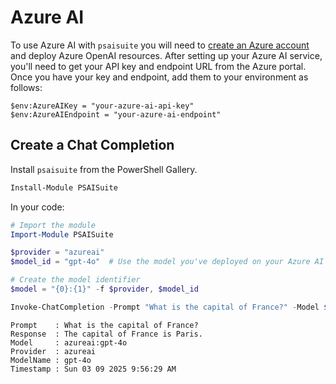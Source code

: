 # Azure AI

To use Azure AI with `psaisuite` you will need to [create an Azure account](https://azure.microsoft.com/free/) and deploy Azure OpenAI resources. After setting up your Azure AI service, you'll need to get your API key and endpoint URL from the Azure portal. Once you have your key and endpoint, add them to your environment as follows:

```shell
$env:AzureAIKey = "your-azure-ai-api-key"
$env:AzureAIEndpoint = "your-azure-ai-endpoint"
```

## Create a Chat Completion

Install `psaisuite` from the PowerShell Gallery.

```powershell
Install-Module PSAISuite
```

In your code:

```powershell
# Import the module
Import-Module PSAISuite

$provider = "azureai"
$model_id = "gpt-4o"  # Use the model you've deployed on your Azure AI service

# Create the model identifier
$model = "{0}:{1}" -f $provider, $model_id

Invoke-ChatCompletion -Prompt "What is the capital of France?" -Model $model
```

```shell
Prompt    : What is the capital of France?
Response  : The capital of France is Paris.
Model     : azureai:gpt-4o
Provider  : azureai
ModelName : gpt-4o
Timestamp : Sun 03 09 2025 9:56:29 AM
```